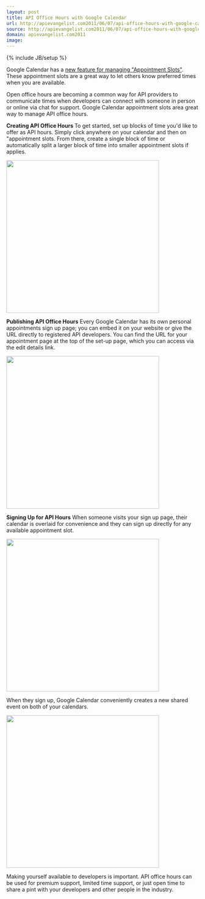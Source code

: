 ```yaml
---
layout: post
title: API Office Hours with Google Calendar
url: http://apievangelist.com2011/06/07/api-office-hours-with-google-calendar/
source: http://apievangelist.com2011/06/07/api-office-hours-with-google-calendar/
domain: apievangelist.com2011
image: 
---
```

{% include JB/setup %}
Google Calendar has a <a title="new feature for managing appointment slots" href="http://www.google.com/support/calendar/bin/answer.py?answer=190998">new feature for managing "Appointment Slots"</a>. These appointment slots are a great way to let others know preferred times when you are available.<p></p>
Open office hours are becoming a common way for API providers to communicate times when developers can connect with someone in person or online via chat for support. Google Calendar appointment slots area great way to manage API office hours.<p></p>
<strong>Creating API Office Hours
</strong>To get started, set up blocks of time you'd like to offer as API hours. Simply click anywhere on your calendar and then on "appointment slots. From there, create a single block of time or automatically split a larger block of time into smaller appointment slots if applies.<p></p>
<img class="aligncenter" src="http://kinlane-productions.s3.amazonaws.com/api-evangelist/office-hours/API-Office-Hours-1.png" alt="" width="400" align="center" /><p></p>
<strong>Publishing API Office Hours</strong>
Every Google Calendar has its own personal appointments sign up page; you can embed it on your website or give the URL directly to registered API developers. You can find the URL for your appointment page at the top of the set-up page, which you can access via the edit details link.<p></p>
<img class="aligncenter" src="http://kinlane-productions.s3.amazonaws.com/api-evangelist/office-hours/API-Office-Hours-4.png" alt="" width="400" align="center" /><p></p>
<strong>Signing Up for API Hours</strong>
When someone visits your sign up page, their calendar is overlaid for convenience and they can sign up directly for any available appointment slot.<p></p>
<img class="aligncenter" src="http://kinlane-productions.s3.amazonaws.com/api-evangelist/office-hours/API-Office-Hours-2.png" alt="" width="400" align="center" /><p></p>
When they sign up, Google Calendar conveniently creates a new shared event on both of your calendars.<p></p>
<img class="aligncenter" src="http://kinlane-productions.s3.amazonaws.com/api-evangelist/office-hours/API-Office-Hours-3.png" alt="" width="400" align="center" /><p></p>
Making yourself available to developers is important.  API office hours can be used for premium support, limited time support, or just open time to share a pint with your developers and other people in the industry.

